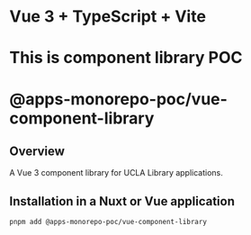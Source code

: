 # Vue 3 + TypeScript + Vite

# This is component library POC

# @apps-monorepo-poc/vue-component-library

## Overview

A Vue 3 component library for UCLA Library applications.

## Installation in a Nuxt or Vue application

```sh
pnpm add @apps-monorepo-poc/vue-component-library
```
